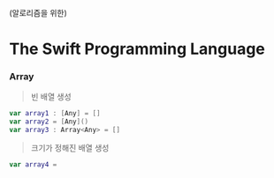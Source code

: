 (알로리즘을 위한)
# The Swift Programming Language 

### Array
> 빈 배열 생성
```swift
var array1 : [Any] = []
var array2 = [Any]()
var array3 : Array<Any> = []
```

> 크기가 정해진 배열 생성
```swift
var array4 = 

```
